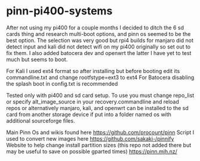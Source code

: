 # pinn-pi400-systems

After not using my pi400 for a couple months I decided to ditch the 6 sd cards thing and research multi-boot options, and pinn os seemed to be the best option.
The selection was very good but rpi4 builds for manjaro did not detect input and kali did not detect wifi on my pi400 originally so set out to fix them.
I also added batocera dev and openwrt the latter I have yet to test much but seems to boot.

For Kali I used ext4 format so after installing but before booting edit its commandline.txt and change rootfstype=ext3 to ext4
For Batocera disabling the splash boot in config.txt is recommended

Tested only with pi400 and sd card setup. To use you must change repo_list or specify alt_image_source in your recovery.commandline  and reload repos
or alternatively manjaro, kali, and openwrt can be installed to the sd card from another storage device if put into a folder named os with additional sourceforge files.

Main Pinn Os and wikis found here https://github.com/procount/pinn
Script I used to convert new images here https://github.com/sakaki-/pinnify
Website to help change install partition sizes (this repo not added there but may be useful to save on possible gparted times) https://pinn.mjh.nz/

